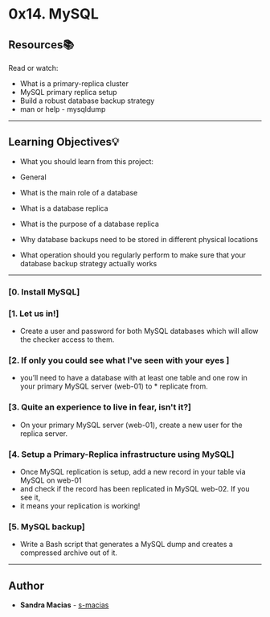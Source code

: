 # 0x14. MySQL

## Resources:books:
Read or watch:
* What is a primary-replica cluster
* MySQL primary replica setup
* Build a robust database backup strategy
* man or help - mysqldump
---
## Learning Objectives:bulb:
* What you should learn from this project:
* General

* What is the main role of a database
* What is a database replica
* What is the purpose of a database replica
* Why database backups need to be stored in different physical locations
* What operation should you regularly perform to make sure that your database backup strategy actually works
---

### [0. Install MySQL]

### [1. Let us in!]

* Create a user and password for both MySQL databases which will allow the checker access to them.



### [2. If only you could see what I've seen with your eyes ]
* you’ll need to have a database with at least one table and one row in your primary MySQL server (web-01) to * replicate from.


### [3. Quite an experience to live in fear, isn't it?]
* On your primary MySQL server (web-01), create a new user for the replica server.


### [4. Setup a Primary-Replica infrastructure using MySQL]
* Once MySQL replication is setup, add a new record in your table via MySQL on web-01 
* and check if the record has been replicated in MySQL web-02. If you see it, 
* it means your replication is working!


### [5. MySQL backup]
* Write a Bash script that generates a MySQL dump and creates a compressed archive out of it.

---

## Author
* **Sandra Macias** - [s-macias](https://github.com/s-macias)